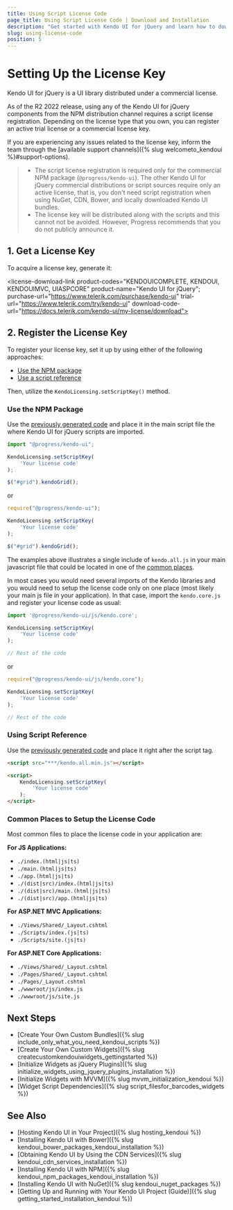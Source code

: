```yaml
---
title: Using Script License Code
page_title: Using Script License Code | Download and Installation 
description: "Get started with Kendo UI for jQuery and learn how to download the library and initialize its widgets."
slug: using-license-code
position: 5
---
```


# Setting Up the License Key

Kendo UI for jQuery is a UI library distributed under a commercial license. 

As of the R2 2022 release, using any of the Kendo UI for jQuery components from the NPM distribution channel requires a script license registration. Depending on the license type that you own, you can register an active trial license or a commercial license key.

If you are experiencing any issues related to the license key, inform the team through the [available support channels]({% slug welcometo_kendoui %}#support-options).

>* The script license registration is required only for the commercial NPM package (`@progress/kendo-ui`). The other Kendo UI for jQuery commercial distributions or script sources require only an active license, that is, you don't need script registration when using NuGet, CDN, Bower, and locally downloaded Kendo UI bundles. 
>* The license key will be distributed along with the scripts and this cannot not be avoided. However, Progress recommends that you do not publicly announce it.

## 1. Get a License Key

To acquire a license key, generate it: 

<link rel="stylesheet" href="https://d3fu8oi3wk1rz4.cloudfront.net/kendo-docs-demos-assets/0.0.1/styles/license-key/styles.css" />
<script src="https://d3fu8oi3wk1rz4.cloudfront.net/kendo-docs-demos-assets/0.0.1/scripts/license-key/index.js"></script>

<license-download-link
    product-codes="KENDOUICOMPLETE, KENDOUI, KENDOUIMVC, UIASPCORE"
    product-name="Kendo UI for jQuery";
    purchase-url="https://www.telerik.com/purchase/kendo-ui"
    trial-url="https://www.telerik.com/try/kendo-ui"
    download-code-url="https://docs.telerik.com/kendo-ui/my-license/download">
</license-download-link>

## 2. Register the License Key

To register your license key, set it up by using either of the following approaches: 

* [Use the NPM package](#use-the-npm-package)
* [Use a script reference](#use-a-script-reference)

Then, utilize the `KendoLicensing.setScriptKey()` method.

### Use the NPM Package

Use the [previously generated code](#1-get-a-license-key) and place it in the main script file the where Kendo UI for jQuery scripts are imported.

```js
import "@progress/kendo-ui";

KendoLicensing.setScriptKey(
    'Your license code'
);

$("#grid").kendoGrid();
```

or

```js
require("@progress/kendo-ui");

KendoLicensing.setScriptKey(
    'Your license code'
);

$("#grid").kendoGrid();
```

The examples above illustrates a single include of `kendo.all.js` in your main javascript file that could be located in one of the [common places](#common-places-to-setup-the-license-code).

In most cases you would need several imports of the Kendo libraries and you would need to setup the license code only on one place (most likely your main js file in your application). In that case, import the `kendo.core.js` and register your license code as usual: 

```js
import '@progress/kendo-ui/js/kendo.core';

KendoLicensing.setScriptKey(
    'Your license code'
);

// Rest of the code
```

or 

```js
require("@progress/kendo-ui/js/kendo.core");

KendoLicensing.setScriptKey(
    'Your license code'
);

// Rest of the code
```

### Using Script Reference

Use the [previously generated code](#1-get-a-license-key) and place it right after the script tag.

```html
<script src="***/kendo.all.min.js"></script>

<script>
    KendoLicensing.setScriptKey(
        'Your license code'
    );
</script>
```

### Common Places to Setup the License Code

Most common files to place the license code in your application are: 

**For JS Applications:**
- `./index.(html|js|ts)`
- `./main.(html|js|ts)`
- `./app.(html|js|ts)`
- `./(dist|src)/index.(html|js|ts)`
- `./(dist|src)/main.(html|js|ts)`
- `./(dist|src)/app.(html|js|ts)`

**For ASP.NET MVC Applications:**
- `./Views/Shared/_Layout.cshtml`
- `./Scripts/index.(js|ts)`
- `./Scripts/site.(js|ts)`

**For ASP.NET Core Applications:**
- `./Views/Shared/_Layout.cshtml`
- `./Pages/Shared/_Layout.cshtml`
- `./Pages/_Layout.cshtml`
- `./wwwroot/js/index.js`
- `./wwwroot/js/site.js`

## Next Steps

* [Create Your Own Custom Bundles]({% slug include_only_what_you_need_kendoui_scripts %})
* [Create Your Own Custom Widgets]({% slug createcustomkendouiwidgets_gettingstarted %})
* [Initialize Widgets as jQuery Plugins]({% slug initialize_widgets_using_jquery_plugins_installation %})
* [Initialize Widgets with MVVM]({% slug mvvm_initialization_kendoui %})
* [Widget Script Dependencies]({% slug script_filesfor_barcodes_widgets %})

## See Also

* [Hosting Kendo UI in Your Project]({% slug hosting_kendoui %})
* [Installing Kendo UI with Bower]({% slug kendoui_bower_packages_kendoui_installation %})
* [Obtaining Kendo UI by Using the CDN Services]({% slug kendoui_cdn_services_installation %})
* [Installing Kendo UI with NPM]({% slug kendoui_npm_packages_kendoui_installation %})
* [Installing Kendo UI with NuGet]({% slug kendoui_nuget_packages %})
* [Getting Up and Running with Your Kendo UI Project (Guide)]({% slug getting_started_installation_kendoui %})
